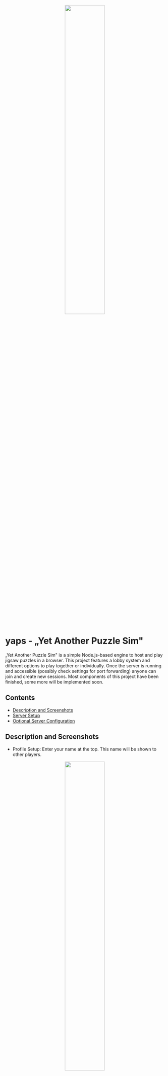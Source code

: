 <p align="center">
   <img src="img/logo.png" width="50%">
</p>

# yaps - „Yet Another Puzzle Sim"
„Yet Another Puzzle Sim" is a simple Node.js-based engine to host and play jigsaw puzzles in a browser.
This project features a lobby system and different options to play together or individually.
Once the server is running and accessible (possibly check settings for port forwarding) anyone can join and create new sessions.
Most components of this project have been finished, some more will be implemented soon.

## Contents

* [Description and Screenshots](#description-and-screenshots)
* [Server Setup](#server-setup)
* [Optional Server Configuration](#optional-server-configuration)

## Description and Screenshots
* Profile Setup: Enter your name at the top. This name will be shown to other players.
<p align="center"><img src="img/help/helpA1.jpg" width="50%"></p>

* Profile Setup: Select a color at the bottom. This color identifier will be displayed alongside your name.
<p align="center"><img src="img/help/helpA2.jpg" width="50%"></p>

* These are the currently listed sessions. You can join a session by double-clicking
<p align="center"><img src="img/help/helpB1.jpg" width="50%"></p>

* The lock-icon idicates the requirement for a passphrase to enter the session.
<p align="center"><img src="img/help/helpB3.jpg" width="50%"></p>

* The tile-icon represents the tile shape difficulty, i.e. how recognizable the edges of the pieces are. The difficulty is ranked from copper over silver and gold to diamond.
<p align="center"><img src="img/help/helpB4.jpg" width="50%"></p>

* Here an icon is shown if the puzzle pieces can and have to be rotated to solve the puzzle. Otherwise, all tiles are already in their correct orientation.
<p align="center"><img src="img/help/helpB5.jpg" width="50%"></p>

* Those icons are followed by the name of the session.
<p align="center"><img src="img/help/helpB6.jpg" width="50%"></p>

* This column shows the current progress of the game. The first number corresponds to the number of already established connections whereas the second is the total number of connections needed for a completed puzzle.
<p align="center"><img src="img/help/helpB7.jpg" width="50%"></p>

* The last column shows the current and maximum number of players in a session.
<p align="center"><img src="img/help/helpB8.jpg" width="50%"></p>

* These buttons allow you to refresh the currently listed sessions or begin setting up your own.
<p align="center"><img src="img/help/helpB2.jpg" width="50%"></p>

* When creating your own session, there are several settings you can choose from. In the highlighted box you can enter the session's name.
<p align="center"><img src="img/help/helpC2.jpg" width="50%"></p>

* If you like, you can enable the passphrase-requirement and enter the respective passphrase in the corresponding box.
<p align="center"><img src="img/help/helpC3.jpg" width="50%"></p>

* This setting determines the number of pieces into which your motif will be cut. Note that the value is given in relation to the motif's longer edge, i.e. horizontally for an image in landscape format or vertically for one in a portrait format, respectively.
<p align="center"><img src="img/help/helpC4.jpg" width="50%"></p>

* Here you can select the maximum number of players you want to allow into your session.
<p align="center"><img src="img/help/helpC5.jpg" width="50%"></p>

* Here you can select the difficulty. Copper through gold correspond to the well-known characteristic shape of jigsaw puzzle pieces but with decreasingly distinctive features, whereas the diamond setting yields flat edges for all pieces.
<p align="center"><img src="img/help/helpC6.jpg" width="50%"></p>

* Here you can select whether rotation of tiles is required and whether or not to keep track of connections made per player (which will be visible to all players in a session).
<p align="center"><img src="img/help/helpC7.jpg" width="50%"></p>

* Use the file selection dialog or simply drag an image from your disk onto the respective button to select an image as puzzle motif. After the file has been selected, you will see a small preview.
<p align="center"><img src="img/help/helpC8.jpg" width="50%"></p>

* Finally, these buttons can either start the currently configured session or get you back to the list of already running sessions.
<p align="center"><img src="img/help/helpC1.jpg" width="50%"></p>

* The in-game controls used in yaps mostly rely on mouse. You can use the shift-key to adjust the zoom more precisely.
<p align="center"><img src="img/help/helpD1.jpg" width="50%"></p>

* In the bottom right there is a list of buttons which give you quick access to several additional features. For example, the toggle button for shadows of puzzle pieces can be used to find pieces that are hidden behind others.
<p align="center"><img src="img/help/helpD2.jpg" width="50%"></p>

* The top right contains a progress counter which displays the currently made connections between pieces and the number required for completion of the puzzle.
<p align="center"><img src="img/help/helpD4.jpg" width="50%"></p>

* The button at the top left lets you return to the lobby screen.
<p align="center"><img src="img/help/helpD3.jpg" width="50%"></p>

* In the list of players you can also see additional information: The host is marked by a crown symbol. If you are in a competitive session you can also see the score by player. Lastly, the current host can (permanently) kick players from this session.
<p align="center"><img src="img/help/helpF1.jpg" width="50%"></p>

## Server Setup
The host of the game, i.e. the person running the server, has to install Node.js (server software) and a few small packages. Here is a detailed description of what the host has to do to set up yaps:

1. Install `Node.js` including `npm` from [here](https://nodejs.org/).

   (Optional: I recommend to add the binary directory of Node.js to your path variable<sup>a</sup>.)
2. Download the contents of this repository and move them into a clean directory.
3. Open a shell in the newly created yaps directory<sup>b</sup>. Execute `npm` to install the components `express` and `socket.io` using the command
   ```console
   $ <path-to-npm>/npm install express socket.io
   ```
4. Test the server by issuing
   ```console
   $ <path-to-node>/node index.js
   ```
   in the shell. If no errors occured, a message appears showing on which port the server is listening. Furthermore, your public IP-address/the server's url is shown in the format XXX.XXX.XXX.XXX:8080 . Paste this address (or simply localhost:8080 if you are on the same machine) into your browser address bar and connect to the server. You can easily change the local port by editing the line `const port = 8080;` in the file `index.js`.
5. In order to give other people access to your server, you possibly have to configure your router to forward/map the port accordingly (TCP). Other players can then join your game using the IP-address from above.

<sup>a</sup> The Windows-installer offers to do so automatically. Alternatively, see the instructions for Windows [here](https://stackoverflow.com/a/9546345).

<sup>b</sup> On Windows use Shift+Right Click in the directory then select the shell option from the context menu (see explanation for Windows [here](https://stackoverflow.com/a/60914)).

## Optional Server Configuration
Here is a list of the more interesting properties that can still be adjusted easily:
* **Max. Number of Sessions**: The maximum number of active sessions can be set in `const max_number_of_sessions = 10;`.
* **Max. Number of Players**: The maximum number of players per session can be set in `const nMaximumPlayers = 20;`.
* **Idle Timeout**: If a session has no activity for some time, it will be shut down. There are three timers associated with this process: With `const puzzleIdleCheck = 10;` the frequency of activity checks is configured, `const puzzleIdle = 300;` denotes the duration after which, if the session remains inactive, a countdown for a timeout is started. The latter is given in the line `const idlePuzzleTimeout = 300;`. All values are given in seconds.
* **Completion Timeout**: The completion timeout countdown of a session starts immediately on completion of the puzzle. Its duration in seconds can be set in the line `const completionPuzzleTimeout = 300;`.
* **Limitation for Number of Pieces**: The number pieces a puzzle can have is limited both towards lower and upper values. This is controlled in the line `const nMaximumPiecesPerDirection = 30, nMinimumPiecesLongDirection = 5, nMinimumPiecesShortDirection = 3;`. Note that values above the upper margin `nMaximumPiecesPerDirection` can lead to a significant drop in performance on the client side due to the large number of elements with possibly complex cut paths.
* **Port**: The local port of the server can be set by modifying the line `const port = 8080;`.
* **Temporary Directory**: The local local directory in which the currently used puzzle motifs are stored can be set by modifying the line `const tmpdir = "tmp";`.